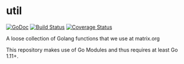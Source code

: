 # util

[![GoDoc](https://godoc.org/github.com/matrix-org/util?status.svg)](https://godoc.org/github.com/matrix-org/util)
[![Build Status](https://travis-ci.org/matrix-org/util.svg?branch=master)](https://travis-ci.org/matrix-org/util)
[![Coverage Status](https://coveralls.io/repos/github/matrix-org/util/badge.svg)](https://coveralls.io/github/matrix-org/util)

A loose collection of Golang functions that we use at matrix.org 

This repository makes use of Go Modules and thus requires at least Go 1.11+.
